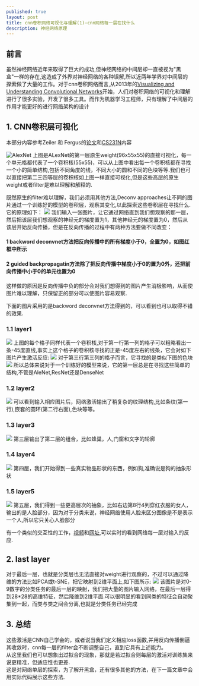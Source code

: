 ```yaml
---
published: true
layout: post
title: cnn卷积网络可视化与理解(1)—cnn网络每一层在找什么
description: 神经网络原理
---
```


## 前言
虽然神经网络近年来取得了巨大的成功,但神经网络的中间层却一直被视为"黑盒"一样的存在,这造成了外界对神经网络的各种误解,所以近两年学界对中间层的探索做了大量的工作。对于cnn卷积网络而言,从2013年的[Visualizing and Understanding Convolutional Networks](https://arxiv.org/pdf/1311.2901.pdf)开始，人们对卷积网络的可视化和理解进行了很多实验，开发了很多工具。而作为机器学习工程师，只有理解了中间层的作用才能更好的进行网络架构的设计
## 1. CNN卷积层可视化
本部分内容参考Zeiler 和 Fergus的[论文](https://arxiv.org/pdf/1311.2901.pdf)和[CS231N](http://cs231n.stanford.edu/slides/2017/cs231n_2017_lecture12.pdf)内容

![AlexNet](../images/cnn_first_layout_alexnet_2014.png)
上图是ALexNet的第一层原生weight(96x55x55)的直接可视化，每一个单元格都代表了一个卷积核(55x55)，可以从上图中看出每一个卷积核都在寻找一个小的简单结构,包括不同角度的线，不同大小的圆和不同的色块等等.我们也可以直接把第二三四等层的卷积核如上图一样直接可视化,但是这些高层的原生weight或者filter是难以理解和解释的.

既然原生的filter难以理解，我们必须用其他方法,Deconv approaches让不同的图片通过一个训练好的模型的卷积层，观察其变化,以此探索这些卷积层在寻找什么.它的原理如下：
![](../images/cnn_deconv_approach.png)
我们输入一张图片，让它通过网络直到我们想观察的那一层，然后把该层我们想观察的神经元的梯度置为1，其他神经元的梯度置为0，然后从该层开始反向传播，但是在反向传播的过程中有两种方法要做不同改变：
#### 1 backword deconvnet方法把反向传播中的所有梯度小于0，全置为0，如图红框中所示 
#### 2 guided backpropagatin方法除了把反向传播中梯度小于0的置为0外，还把前向传播中小于0的单元也置为0
这样做的原因是反向传播中负的部分会对我们想得到的图片产生消极影响，从而使图片难以理解，只保留正的部分可以使图片容易观察.

下面的图片采用的是backword deconvnet方法得到的，可以看到也可以取得不错的效果.
### 1.1 layer1
![](../images/cnn_first_layout_zeiler.png)
上图的每个格子同样代表一个卷积核,对于第一行第一列的格子可以粗略看出一条-45度直线,事实上这个格子的卷积核寻找的正是-45度左右的线条，它会对如下图片产生激活反应:
![](../images/cnn_first_layout_0_0_filter_activation.png)
对于第三行第三列的格子而言，它寻找的是类似下图的色块
![](../images/cnn_first_layout_activation_3_3.png)
所以总体来说对于一个训练好的模型来说，它的第一层总是在寻找这些简单的结构,不管是AleNet,ResNet还是DenseNet
### 1.2 layer2
![](../images/cnn_second_layout_filter_activation.png)
可以看到输入相应图片后，网络激活输出了稍复杂的纹理结构,比如条纹(第一行),嵌套的圆环(第二行右面),色块等等。
### 1.3 layer3
![](../images/cnn_third_layout_filter_activation.png)
第三层输出了第二层的组合，比如蜂巢，人,门窗和文字的轮廓
### 1.4 layer4
![](../images/cnn_fourth_layout_filter_activation.png)
第四层，我们开始得到一些真实物品形状的东西，例如狗,准确说是狗的抽象形状

### 1.5 layer5
![](../images/cnn_fifth_layout_filter_activation.png)
第五层，我们得到一些更高层次的抽象，比如右边第8行4列穿红衣服的女人，输出的是人脸部分，因为对于分类来说，神经网络使用人脸来区分图像是不是表示一个人,所以它只关心人脸部分




有一个类似的交互性的工作，[视频](https://www.youtube.com/watch?v=AgkfIQ4IGaM)和[网址](http://yosinski.com/deepvis),可以实时的看到网络每一层对输入的反应.
## 2. last layer
对于最后一层，也就是分类层也无法直接对weight进行观察的，不过可以通过降维的方法比如PCA或t-SNE，把它映射到2维平面上,如下图所示:
![](../images/cnn_final_layout_pca.png)
该图片是对0-9数字的分类任务的最后一层的映射，我们把大量的图片输入网络，在最后一层得到28*28的高维特征，然后降维到2维平面.可以很明显的看到同类的特征会自动聚集到一起，而类与类之间会分离,也就是分类任务已经完成


## 3. 总结
这些激活是CNN自己学会的，或者说当我们定义相应loss函数,并用反向传播倒逼其收敛时，cnn每一层的filter会不断调整自己，直到它具有上述能力。<br>从这里我们也可以想象出过拟合的现象，那就是若过拟合则每层的激活对训练集来说更精准，但适应性也更差.<br>这是对网络单层的探索，为了解开黑盒，还有很多其他的方法，在下一篇文章中会用实际代码展示这些方法.










